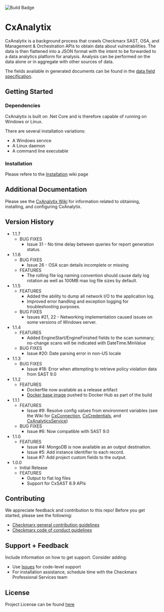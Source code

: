 ![Build Badge](https://circleci.com/gh/checkmarx-ts/CxAnalytix.svg?style=shield)

# CxAnalytix

CxAnalytix is a background process that crawls Checkmarx SAST, OSA, and Management & Orchestration APIs to 
obtain data about vulnerabilities.  The data is then flattened into a JSON format with the intent to be forwarded to a data analytics 
platform for analysis.  Analysis can be performed on the data alone or in aggregate with other sources of data.

The fields available in generated documents can be found in the [data field specification](https://github.com/checkmarx-ts/CxAnalytix/wiki/SPEC.md).

## Getting Started

### Dependencies

CxAnalytix is built on .Net Core and is therefore capable of running on Windows or Linux.  

There are several installation variations:

* A Windows service
* A Linux daemon
* A command line executable

### Installation

Please refere to the [Installation](https://github.com/checkmarx-ts/CxAnalytix/wiki/Installation) wiki page


## Additional Documentation

Please see the [CxAnalytix Wiki](https://github.com/checkmarx-ts/CxAnalytix/wiki) for information related to obtaining, installing, and configuring CxAnalytix.


## Version History
* 1.1.7
	* BUG FIXES
		* Issue 31 - No time delay between queries for report generation status.
* 1.1.6
	* BUG FIXES
		* Issue 26 - OSA scan details incomplete or missing
	* FEATURES
		* The rolling file log naming convention should cause daily log rotation as well as 100MB max log file sizes by default.
* 1.1.5
  * FEATURES
    * Added the ability to dump all network I/O to the application log.
    * Improved error handling and exception logging for troubleshooting purposes.
  * BUG FIXES
    * Issues #21, 22 - Networking implementation caused issues on some versions of Windows server.
* 1.1.4
  * FEATURES
    * Added EngineStart/EngineFinished fields to the scan summary; no-change scans will be indicated with DateTime.MinValue
  * BUG FIXES
    * Issue #20: Date parsing error in non-US locale
* 1.1.3
  * BUG FIXES
    * Issue #18: Error when attempting to retrieve policy violation data from SAST 9.0
* 1.1.2
  * FEATURES
    * Dockerfile now available as a release artifact
    * [Docker base image](https://hub.docker.com/r/checkmarxts/cxanalytix) pushed to Docker Hub as part of the build 
* 1.1.1
   * FEATURES
      * Issue #9: Resolve config values from environment variables (see the Wiki for [CxConnection](https://github.com/checkmarx-ts/CxAnalytix/wiki/CxConnection), [CxCredentials](https://github.com/checkmarx-ts/CxAnalytix/wiki/CxCredentials), and [CxAnalyticsService](https://github.com/checkmarx-ts/CxAnalytix/wiki/CxAnalyticsService))
    * BUG FIXES
      * Issue #6: Now compatible with SAST 9.0
* 1.1.0
    * FEATURES
      * Issue #4: MongoDB is now available as an output destination.
      * Issue #5: Add instance identifier to each record.
      * Issue #7: Add project custom fields to the output.
* 1.0.0
    * Initial Release
    * FEATURES
        * Output to flat log files
        * Support for CxSAST 8.9 APIs

## Contributing

We appreciate feedback and contribution to this repo! Before you get started, please see the following:

- [Checkmarx general contribution guidelines](CONTRIBUTING.md)
- [Checkmarx code of conduct guidelines](CODE-OF-CONDUCT.md)

## Support + Feedback

Include information on how to get support. Consider adding:

- Use [Issues](https://github.com/checkmarx-ts/CxAnalytix/issues) for code-level support
- For installation assistance, schedule time with the Checkmarx Professional Services team


## License

Project License can be found [here](LICENSE)


